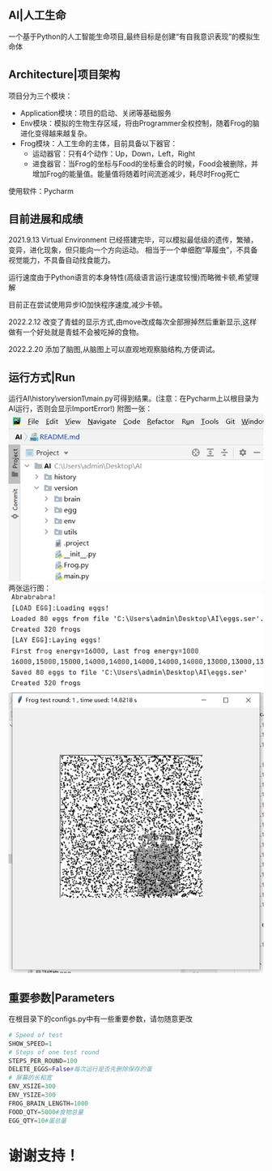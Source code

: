 ## AI|人工生命
一个基于Python的人工智能生命项目,最终目标是创建“有自我意识表现”的模拟生命体

## Architecture|项目架构
项目分为三个模块：
* Application模块：项目的启动、关闭等基础服务
* Env模块：模拟的生物生存区域，将由Programmer全权控制，随着Frog的脑进化变得越来越复杂。
* Frog模块：人工生命的主体，目前具备以下器官：
    * 运动器官：只有4个动作：Up，Down，Left，Right
    * 进食器官：当Frog的坐标与Food的坐标重合的时候，Food会被删除，并增加Frog的能量值。能量值将随着时间流逝减少，耗尽时Frog死亡

使用软件：Pycharm     

## 目前进展和成绩
2021.9.13 Virtual Environment 已经搭建完毕，可以模拟最低级的遗传，繁殖，变异，进化现象，但只能向一个方向运动。
相当于一个单细胞“草履虫”，不具备视觉能力，不具备自动找食能力。

运行速度由于Python语言的本身特性(高级语言运行速度较慢)而略微卡顿,希望理解

目前正在尝试使用异步IO加快程序速度,减少卡顿。

2022.2.12 改变了青蛙的显示方式,由move改成每次全部擦掉然后重新显示,这样做有一个好处就是青蛙不会被吃掉的食物。

2022.2.20 添加了脑图,从脑图上可以直观地观察脑结构,方便调试。

## 运行方式|Run

运行AI\history\version1\main.py可得到结果。(注意：在Pycharm上以根目录为AI运行，否则会显示ImportError!)
附图一张：
![](目录结构.png)
两张运行图：
![](run(pycharm).png)
![](run实际效果.png)

## 重要参数|Parameters
在根目录下的configs.py中有一些重要参数，请勿随意更改
```python
# Speed of test
SHOW_SPEED=1
# Steps of one test round
STEPS_PER_ROUND=100
DELETE_EGGS=False#每次运行是否先删除保存的蛋
# 屏幕的长和宽
ENV_XSIZE=300
ENV_YSIZE=300
FROG_BRAIN_LENGTH=1000
FOOD_QTY=5000#食物总量
EGG_QTY=10#蛋总量
```

# 谢谢支持！
